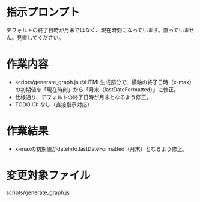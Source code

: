 # 指示プロンプト
デフォルトの終了日時が月末ではなく、現在時刻になっています。直っていません。見直してください。

# 作業内容
- scripts/generate_graph.js のHTML生成部分で、横軸の終了日時（x-max）の初期値を「現在時刻」から「月末（lastDateFormatted）」に修正。
- 仕様通り、デフォルトの終了日時が月末となるよう修正。
- TODO ID: なし（直接指示対応）

# 作業結果
- x-maxの初期値がdateInfo.lastDateFormatted（月末）となるよう修正。

# 変更対象ファイル
scripts/generate_graph.js
